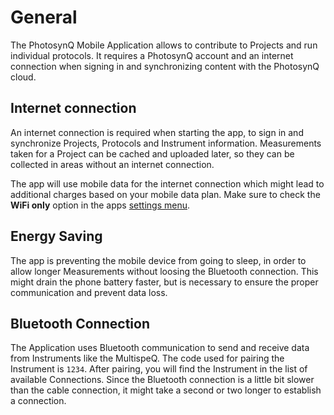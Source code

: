 # General

The PhotosynQ Mobile Application allows to contribute to Projects and run individual protocols. It requires a PhotosynQ account and an internet connection when signing in and synchronizing content with the PhotosynQ cloud.

## Internet connection

An internet connection is required when starting the app, to sign in and synchronize Projects, Protocols and Instrument information. Measurements taken for a Project can be cached and uploaded later, so they can be collected in areas without an internet connection.

The app will use mobile data for the internet connection which might lead to additional charges based on your mobile data plan. Make sure to check the **WiFi only** option in the apps [settings menu](./settings).

## Energy Saving

The app is preventing the mobile device from going to sleep, in order to allow longer Measurements without loosing the Bluetooth connection. This might drain the phone battery faster, but is necessary to ensure the proper communication and prevent data loss.

## Bluetooth Connection

The Application uses Bluetooth communication to send and receive data from Instruments like the MultispeQ. The code used for pairing the Instrument is `1234`. After pairing, you will find the Instrument in the list of available Connections. Since the Bluetooth connection is a little bit slower than the cable connection, it might take a second or two longer to establish a connection.